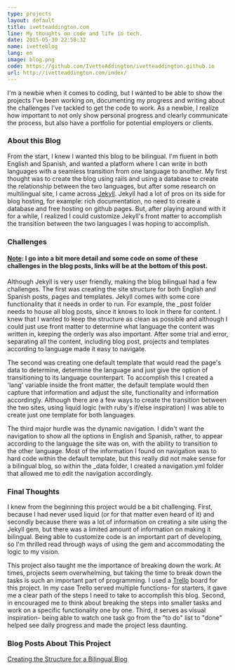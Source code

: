 ```yaml
---
type: projects
layout: default
title: ivetteaddington.com
line: My thoughts on code and life in tech.
date: 2015-05-30 22:58:32
name: ivetteblog
lang: en
image: blog.png
code: https://github.com/IvetteAddington/ivetteaddington.github.io
url: http://ivetteaddington.com/index/
---
```


I'm a newbie when it comes to coding, but I wanted to be able to show the projects I've been working on, documenting my progress and writing about the challenges I've tackled to get the code to work. As a newbie, I realize how important to not only show personal progress and clearly communicate the process, but also have a portfolio for potential employers or clients. 

### About this Blog
From the start, I knew I wanted this blog to be bilingual. I'm fluent in both English and Spanish, and wanted a platform where I can write in both languages with a seamless transition from one language to another. My first thought was to create the blog using rails and using a database to create the relationship between the two languages, but after some research on multilingual site, I came across <html><a href="http://jekyllrb.com/" target="_blank">Jekyll</a></html>. Jekyll had a lot of pros on its side for blog hosting, for example: rich documentation, no need to create a database and free hosting on github pages. But, after playing around with it for a while, I realized I could customize Jekyll's front matter to accomplish the transition between the two languages I was hoping to accomplish. 

### Challenges
#### <html><u>Note</u></html>: I go into a bit more detail and some code on some of these challenges in the blog posts, links will be at the bottom of this post.
Although Jekyll is very user friendly, making the blog bilingual had a few challenges. The first was creating the site structure for both English and Spanish posts, pages and templates. Jekyll comes with some core functionality that it needs in order to run. For example, the _post folder needs to house all blog posts, since it knows to look in there for content. I knew that I wanted to keep the structure as clean as possible and although I could just use front matter to determine what language the content was written in, keeping the orderly was also important. After some trial and error, separating all the content, including blog post, projects and templates according to language made it easy to navigate. 

The second was creating one default template that would read the page's data to determine, determine the language and just give the option of transitioning to its language counterpart. To accomplish this I created a 'lang' variable inside the front matter, the default template would then capture that information and adjust the site, functionality and information accordingly. Although there are a few ways to create the transition between the two sites, using liquid logic (with ruby's if/else inspiration) I was able to create just one template for both languages.

The third major hurdle was the dynamic navigation. I didn't want the navigation to show all the options in English and Spanish, rather, to appear according to the language the site was on, with the ability to transition to the other language. Most of the information I found on navigation was to hard code within the default template, but this really did not make sense for a bilingual blog, so within the _data folder, I created a navigation.yml folder that allowed me to edit the navigation accordingly. 

### Final Thoughts
I knew from the beginning this project would be a bit challenging. First, because I had never used liquid (or for that matter even heard of it) and secondly because there was a lot of information on creating a site using the Jekyll gem, but there was a limited amount of information on making it bilingual. Being able to customize code is an important part of developing, so I'm thrilled read through ways of using the gem and accommodating the logic to my vision. 

This project also taught me the importance of breaking down the work. At times, projects seem overwhelming, but taking the time to break down the tasks is such an important part of programming. I used a <html><a href="http://trello.com/" target="_blank">Trello</a></html> board for this project. In my case Trello served multiple functions- for starters, it gave me a clear path of the steps I need to take to accomplish this blog. Second, in encouraged me to think about breaking the steps into smaller tasks and work on a specific functionality one by one. Third, it serves as visual inspiration- being able to watch one task go from the "to do" list to "done" helped see daily progress and made the project less daunting. 

### Blog Posts About This Project

<html>
<a href="http://ivetteaddington.com/post1/">Creating the Structure for a Bilingual Blog</a>
</html>


